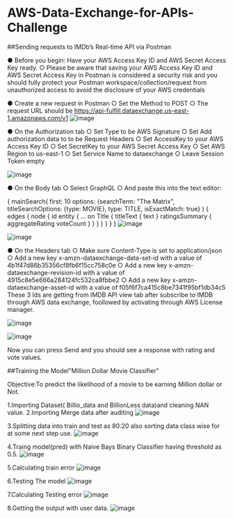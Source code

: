 # AWS-Data-Exchange-for-APIs-Challenge

##Sending requests to IMDb’s Real-time API via
Postman


● Before you begin: Have your AWS Access Key ID and AWS Secret Access Key ready.
○ Please be aware that saving your AWS Access Key ID and AWS Secret Access Key in Postman is considered a
security risk and you should fully protect your Postman workspace/collection/request from unauthorized access
to avoid the disclosure of your AWS credentials


● Create a new request in Postman
○ Set the Method to POST
○ The request URL should be https://api-fulfill.dataexchange.us-east-1.amazonaws.com/v1
![image](https://user-images.githubusercontent.com/52241389/202828626-2f62021c-eb94-4c56-be9e-a1da52da9542.png)


● On the Authorization tab
○ Set Type to be AWS Signature
○ Set Add authorization data to to be Request Headers
○ Set AccessKey to your AWS Access Key ID
○ Set SecretKey to your AWS Secret Access Key
○ Set AWS Region to us-east-1
○ Set Service Name to dataexchange
○ Leave Session Token empty

![image](https://user-images.githubusercontent.com/52241389/202828659-a94cf154-444b-4082-923c-369c95025229.png)


● On the Body tab
○ Select GraphQL
○ And paste this into the text editor:

{
  mainSearch(
    first: 10
    options: {searchTerm: "The Matrix", titleSearchOptions: {type: MOVIE}, type: TITLE, isExactMatch: true}
  ) {
    edges {
      node {
        id
        entity {
          ... on Title {
            titleText {
              text
            }
            ratingsSummary {
              aggregateRating
              voteCount
            }
          }
        }
      }
    }
  }
}
![image](https://user-images.githubusercontent.com/52241389/202829357-4bdbf8df-c35b-43c7-8121-8abca621d05e.png)

![image](https://user-images.githubusercontent.com/52241389/202828700-b7e44eb4-8715-48e1-a349-c34f37eb3861.png)

● On the Headers tab
○ Make sure Content-Type is set to application/json
○ Add a new key x-amzn-dataexchange-data-set-id with a value of 4b1f47d86b35356cf8fb6f15cc758c0e
○ Add a new key x-amzn-dataexchange-revision-id with a value of 4915c8e5e666a284124fc532ca8fbbe2
○ Add a new key x-amzn-dataexchange-asset-id with a value of f05f6f7ca415c8be7341f95bf1db34c5
These 3 Ids are getting from IMDB API view tab after subscribe to IMDB through AWS data exchange, foollowed by activating through AWS License manager.

![image](https://user-images.githubusercontent.com/52241389/202829179-890282b4-7680-471a-b262-98d554584a27.png)


![image](https://user-images.githubusercontent.com/52241389/202828749-fad6a676-8817-467c-ae00-d93738219077.png)

Now you can press Send and you should see a response with rating and vote values.



##Training the Model"Million Dollar Movie Classifier"

Objective:To predict the likelihood of a movie to be earning Million dollar or Not.

1.Importing Dataset( Billio_data and BillionLess data)and cleaning NAN value.
2.Importing Merge data after auditing
![image](https://user-images.githubusercontent.com/52241389/202829643-c4aca99d-d542-4e91-a0f1-47ba17f3fd12.png)

3.Splitting data into train and test as 80:20 also sorting data class wise for at some next step use.
![image](https://user-images.githubusercontent.com/52241389/202829716-2824f5c6-d4fc-48d6-b449-8a4d2a9afa56.png)

4.Traing model(pred) with Naive Bays Binary Classifier having threshold as 0.5.
![image](https://user-images.githubusercontent.com/52241389/202829817-16536287-e272-4532-ba70-eb72f88d5aea.png)

5.Calculating train error
![image](https://user-images.githubusercontent.com/52241389/202829831-0a5467d9-a417-452a-8b8d-98d94062c04f.png)

6.Testing The model
![image](https://user-images.githubusercontent.com/52241389/202829846-31c35678-5d94-4dc0-83d1-706e516cfa7c.png)

7.Calculating Testing error
![image](https://user-images.githubusercontent.com/52241389/202829856-a6c0a6b7-703c-4549-ba2a-05788724fbf6.png)

8.Getting the output with user data.
![image](https://user-images.githubusercontent.com/52241389/202829862-de347dad-623f-40a9-a450-8b7dbd5db90a.png)


